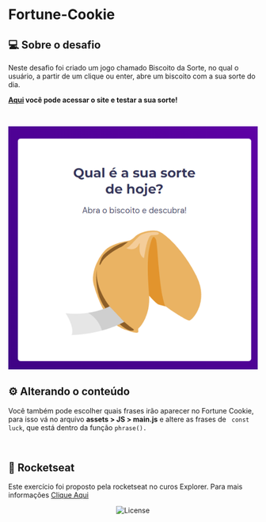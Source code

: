 # Fortune-Cookie

## 💻 Sobre o desafio

<p>Neste desafio foi criado um jogo chamado Biscoito da Sorte, no qual o usuário, a partir de um clique ou enter, abre um biscoito com a sua sorte do dia.</p>

<p><strong><a href="https://pedro-jelev.github.io/Fortune-Cookie/">Aqui</a> você pode acessar o site e testar a sua sorte!</strong></p>

<br>

<p>
  <img alt="page" src=".github/Fortune-Cookie.png">
</p>

## ⚙️ Alterando o conteúdo
<p>Você também pode escolher quais frases irão aparecer no Fortune Cookie, para isso vá no arquivo <strong>assets > JS > main.js</strong> e altere as frases de <code> const luck</code>, que está dentro da função <code>phrase().</code></p>

<br>

## 🚀 Rocketseat

<p>Este exercício foi proposto pela rocketseat no curos Explorer. Para mais informações <a href="https://www.rocketseat.com.br">Clique Aqui</a></p>

<p align="center">
  <img alt="License" src="https://img.shields.io/static/v1?label=license&message=MIT&color=49AA26&labelColor=000000">
</p>